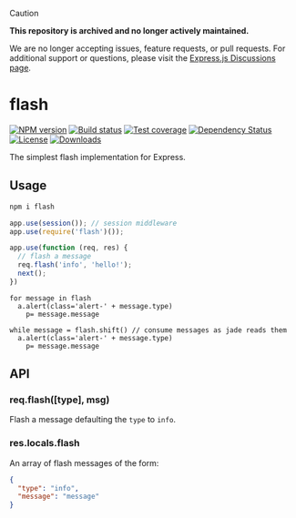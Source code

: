 > [!CAUTION]
> **This repository is archived and no longer actively maintained.**
>
> We are no longer accepting issues, feature requests, or pull requests.
> For additional support or questions, please visit the [Express.js Discussions page](https://github.com/expressjs/express/discussions).


# flash

[![NPM version][npm-image]][npm-url]
[![Build status][travis-image]][travis-url]
[![Test coverage][coveralls-image]][coveralls-url]
[![Dependency Status][david-image]][david-url]
[![License][license-image]][license-url]
[![Downloads][downloads-image]][downloads-url]

The simplest flash implementation for Express.

## Usage

```bash
npm i flash
```

```js
app.use(session()); // session middleware
app.use(require('flash')());

app.use(function (req, res) {
  // flash a message
  req.flash('info', 'hello!');
  next();
})
```

```jade
for message in flash
  a.alert(class='alert-' + message.type)
    p= message.message
```

```jade
while message = flash.shift() // consume messages as jade reads them
  a.alert(class='alert-' + message.type)
    p= message.message
```

## API

### req.flash([type], msg)

Flash a message defaulting the `type` to `info`.

### res.locals.flash

An array of flash messages of the form:

```json
{
  "type": "info",
  "message": "message"
}
```

[npm-image]: https://img.shields.io/npm/v/flash.svg?style=flat-square
[npm-url]: https://npmjs.org/package/flash
[github-tag]: http://img.shields.io/github/tag/expressjs/flash.svg?style=flat-square
[github-url]: https://github.com/expressjs/flash/tags
[travis-image]: https://img.shields.io/travis/expressjs/flash.svg?style=flat-square
[travis-url]: https://travis-ci.org/expressjs/flash
[coveralls-image]: https://img.shields.io/coveralls/expressjs/flash.svg?style=flat-square
[coveralls-url]: https://coveralls.io/r/expressjs/flash?branch=master
[david-image]: http://img.shields.io/david/expressjs/flash.svg?style=flat-square
[david-url]: https://david-dm.org/expressjs/flash
[license-image]: http://img.shields.io/npm/l/flash.svg?style=flat-square
[license-url]: LICENSE
[downloads-image]: http://img.shields.io/npm/dm/flash.svg?style=flat-square
[downloads-url]: https://npmjs.org/package/flash
[gittip-image]: https://img.shields.io/gittip/jonathanong.svg?style=flat-square
[gittip-url]: https://www.gittip.com/jonathanong/

